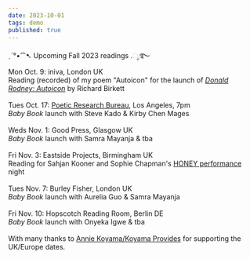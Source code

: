```yaml
---
date: 2023-10-01
tags: demo
published: true
---
```

ˏˋ°•⁀➷ Upcoming Fall 2023 readings .ೃ࿐
\
Mon Oct. 9: iniva, London UK
\
Reading (recorded) of my poem "Autoicon"  for the launch of [*Donald Rodney: Autoicon*](https://iniva.org/programme/events/book-launch-donald-rodney-autoicon/) by Richard Birkett
\
\
Tues Oct. 17: [Poetic Research Bureau](https://www.poeticresearch.com/), Los Angeles, 7pm
\
*Baby Book* launch with Steve Kado & Kirby Chen Mages
\
\
Weds Nov. 1: Good Press, Glasgow UK
\
*Baby Book* launch with Samra Mayanja & tba
\
\
Fri Nov. 3: Eastside Projects, Birmingham UK
\
Reading for Sahjan Kooner and Sophie Chapman's [HONEY performance](https://eastsideprojects.org/events/dank_th0ughts-an-evening-with-honey-bf-amy-and-gary/) night
\
\
Tues Nov. 7: Burley Fisher, London UK
\
*Baby Book* launch with Aurelia Guo & Samra Mayanja
\
\
Fri Nov. 10: Hopscotch Reading Room, Berlin DE
\
*Baby Book* launch with Onyeka Igwe & tba
\
\
With many thanks to [Annie Koyama/Koyama Provides](https://www.instagram.com/koyamaprovides/) for supporting the UK/Europe dates.
